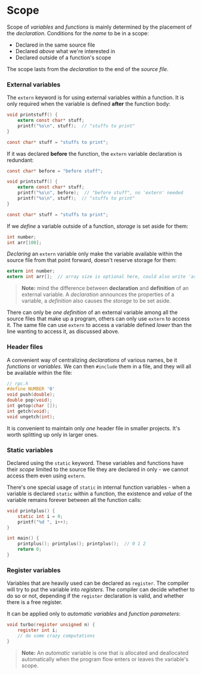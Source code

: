 # Scope

Scope of *variables* and *functions* is mainly determined by the placement of the *declaration*. Conditions for the *name* to be in a scope:

* Declared in the same source file
* Declared *above* what we're interested in
* Declared outside of a function's scope

The scope lasts from the *declaration* to the end of the *source file*.

### External variables

The `extern` keyword is for using external variables within a function. It is only required when the variable is defined **after** the function body:

```c
void printstuff() {
    extern const char* stuff;
    printf("%s\n", stuff);  // "stuffs to print"
}

const char* stuff = "stuffs to print";
```

If it was declared **before** the function, the `extern` variable declaration is redundant:

```c
const char* before = "before stuff";

void printstuff() {
    extern const char* stuff;
    printf("%s\n", before);  // "before stuff", no 'extern' needed
    printf("%s\n", stuff);  // "stuffs to print"
}

const char* stuff = "stuffs to print";
```

If we *define* a variable outside of a function, *storage* is set aside for them:

```c
int number;
int arr[100];
```

*Declaring* an `extern` variable only make the variable available within the source file from that point forward, doesn't reserve storage for them:

```c
extern int number;
extern int arr[];  // array size is optional here, could also write 'arr[100];'
```

> **Note:** mind the difference between **declaration** and **definition** of an external variable. A *declaration* announces the properties of a variable, a *definition* also causes the *storage* to be set aside.

There can only be *one definition* of an external variable among all the source files that make up a program, others can only use `extern` to access it. The same file can use `extern` to access a variable defined *lower* than the line wanting to access it, as discussed above.

### Header files

A convenient way of centralizing *declarations* of various names, be it *functions* or *variables*. We can then `#include` them in a file, and they will all be available within the file:

```c
// rpc.h
#define NUMBER '0'
void push(double);
double pop(void);
int getop(char []);
int getch(void);
void ungetch(int);
```

It is convenient to maintain only *one* header file in smaller projects. It's worth splitting up only in larger ones.

### Static variables

Declared using the `static` keyword. These variables and functions have their *scope* limited to the source file they are declared in only - we cannot access them even using `extern`.

There's one special usage of `static` in internal function variables - when a variable is declared `static` within a function, the existence and *value* of the variable remains forever between all the function calls:

```c
void printplus() {
    static int i = 0;
    printf("%d ", i++);
}

int main() {
    printplus(); printplus(); printplus();  // 0 1 2
    return 0;
}
```

### Register variables

Variables that are heavily used can be declared as `register`. The compiler will try to put the variable into *registers*. The compiler can decide whether to do so or not, depending if the `register` declaration is valid, and whether there is a free register.

It can be applied only to *automatic variables* and *function parameters*:

```c
void turbo(register unsigned n) {
    register int i;
    // do some crazy computations
}
```

> **Note:** An *automatic* variable is one that is allocated and deallocated automatically when the program flow enters or leaves the variable's scope.
